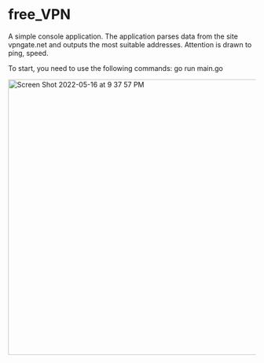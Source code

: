 # free_VPN
A simple console application. The application parses data from the site vpngate.net and outputs the most suitable addresses. Attention is drawn to ping, speed.

To start, you need to use the following commands:
go run main.go

<img width="560" alt="Screen Shot 2022-05-16 at 9 37 57 PM" src="https://user-images.githubusercontent.com/76488713/168660131-07258708-7087-490d-948e-6465f77d3d8c.png">
